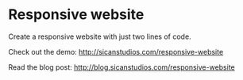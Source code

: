 Responsive website
==================

Create a responsive website with just two lines of code. 

Check out the demo: http://sicanstudios.com/responsive-website

Read the blog post: http://blog.sicanstudios.com/responsive-website